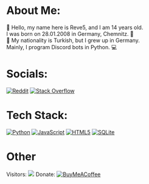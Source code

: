 # About Me:
👋 Hello, my name here is Reve5, and I am 14 years old. <br>I was born on 28.01.2008 in Germany, Chemnitz. 📍<br>👤 My nationality is Turkish, but I grew up in Germany. <br>Mainly, I program Discord bots in Python. 💻

# Socials:
[![Reddit](https://img.shields.io/badge/Reddit-%23FF4500.svg?style=for-the-badge&logo=Reddit&logoColor=white)](https://reddit.com/user/ItsReve) [![Stack Overflow](https://img.shields.io/badge/-Stackoverflow-FE7A16?style=for-the-badge&logo=stack-overflow&logoColor=white)](https://stackoverflow.com/users/20748793)

# Tech Stack:
[![Python](https://img.shields.io/badge/python-3670A0?style=for-the-badge&logo=python&logoColor=ffdd54)](https://de.wikipedia.org/wiki/Python) [![JavaScript](https://img.shields.io/badge/javascript-%23323330.svg?style=for-the-badge&logo=javascript&logoColor=%23F7DF1E)](https://de.wikipedia.org/wiki/JavaScript) [![HTML5](https://img.shields.io/badge/html5-%23E34F26.svg?style=for-the-badge&logo=html5&logoColor=white)](https://de.wikipedia.org/wiki/HTML5) [![SQLite](https://img.shields.io/badge/sqlite-%2307405e.svg?style=for-the-badge&logo=sqlite&logoColor=white)](https://de.wikipedia.org/wiki/SQLite)

# Other
Visitors: [![](https://visitcount.itsvg.in/api?id=Reve5&icon=0&color=6)](https://visitcount.itsvg.in)
Donate: [![BuyMeACoffee](https://img.shields.io/badge/Buy%20Me%20a%20Coffee-ffdd00?style=for-the-badge&logo=buy-me-a-coffee&logoColor=black)](https://buymeacoffee.com/revecntw)

<!-- Proudly created with GPRM ( https://gprm.itsvg.in ) -->
